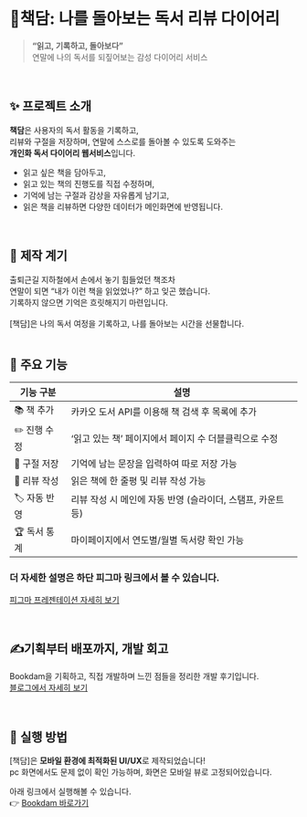 # 📘책담: 나를 돌아보는 독서 리뷰 다이어리

> **“읽고, 기록하고, 돌아보다”**<br />
> 연말에 나의 독서를 되짚어보는 감성 다이어리 서비스
<br />

## ✨ 프로젝트 소개

**책담**은 사용자의 독서 활동을 기록하고,<br />
리뷰와 구절을 저장하며, 연말에 스스로를 돌아볼 수 있도록 도와주는<br />
**개인화 독서 다이어리 웹서비스**입니다.

- 읽고 싶은 책을 담아두고,
- 읽고 있는 책의 진행도를 직접 수정하며,
- 기억에 남는 구절과 감상을 자유롭게 남기고,
- 읽은 책을 리뷰하면 다양한 데이터가 메인화면에 반영됩니다.

<br />

## 🎯 제작 계기

출퇴근길 지하철에서 손에서 놓기 힘들었던 책조차<br />
연말이 되면 “내가 이런 책을 읽었었나?” 하고 잊곤 했습니다.<br />
기록하지 않으면 기억은 흐릿해지기 마련입니다.<br />
<br />
[책담]은 나의 독서 여정을 기록하고, 나를 돌아보는 시간을 선물합니다.<br />
<br />

## 🧩 주요 기능

| 기능 구분     | 설명                                   |
| --------- | ------------------------------------ |
| 📚 책 추가   | 카카오 도서 API를 이용해 책 검색 후 목록에 추가        |
| ✏️ 진행 수정  | ‘읽고 있는 책’ 페이지에서 페이지 수 더블클릭으로 수정      |
| 💬 구절 저장  | 기억에 남는 문장을 입력하여 따로 저장 가능             |
| 🌟 리뷰 작성  | 읽은 책에 한 줄평 및 리뷰 작성 가능                |
| 🏷️ 자동 반영 | 리뷰 작성 시 메인에 자동 반영 (슬라이더, 스탬프, 카운트 등) |
| 🏆 독서 통계  | 마이페이지에서 연도별/월별 독서량 확인 가능             |

### 더 자세한 설명은 하단 피그마 링크에서 볼 수 있습니다.

[피그마 프레젠테이션 자세히 보기](https://www.figma.com/deck/EZZThgqR6mO5C1e5aSAWE3/%EC%B1%85%EB%8B%B4-%EA%B8%B0%EC%88%A0%EC%8A%A4%ED%83%9D-%EB%B0%8F-%EB%8D%B0%EC%9D%B4%ED%84%B0-%ED%94%8C%EB%A1%9C%EC%9A%B0?node-id=1-95&t=p7kUNxM08sfCS3pT-1)

<br />


## ✍️기획부터 배포까지, 개발 회고

Bookdam을 기획하고, 직접 개발하며 느낀 점들을 정리한 개발 후기입니다.<br />
[블로그에서 자세히 보기](https://velog.io/@somv/series/%EA%B0%9C%EC%9D%B8-%ED%94%84%EB%A1%9C%EC%A0%9D%ED%8A%B8)

<br />

## 🚀 실행 방법
[책담]은 **모바일 환경에 최적화된 UI/UX**로 제작되었습니다!<br />
pc 화면에서도 문제 없이 확인 가능하며, 화면은 모바일 뷰로 고정되어있습니다.<br />

아래 링크에서 실행해볼 수 있습니다. <br />
👉 [Bookdam 바로가기](https://yeaseula.github.io/Bookdam/)


